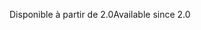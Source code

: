 <span data-ttu-id="d5e37-101">Disponible à partir de 2.0</span><span class="sxs-lookup"><span data-stu-id="d5e37-101">Available since 2.0</span></span>